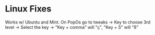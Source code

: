 # Linux Fixes

Works w/ Ubuntu and Mint.
On PopOs go to tweaks -> Key to choose 3rd level -> Select the key -> "Key + comma" will "ç", "Key + S" will "ß"
